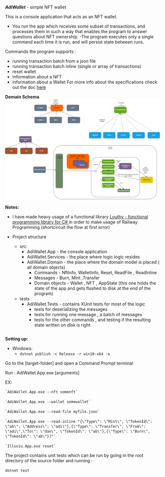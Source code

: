 ***AdiWallet*** - simple NFT wallet 

This is a console application that acts as an NFT wallet.
- You run the app which receives some subset of
transactions, and processes them in such a way that enables the program to
answer questions about NFT ownership.
-The program executes only a single command each time it is run, and
will persist state between runs.

Commands the program supports :
- running transaction batch from a json file
- running transaction batch inline (single or array of transactions)
- reset wallet
- information about a NFT
- information about a Wallet
  For more info about the specifications check out the doc [here](https://github.com/sanzor/AdiWallet/blob/master/docs/documentation)

**Domain Schema**
![image](https://github.com/sanzor/AdiWallet/blob/master/docs/architecture.png)


**Notes:**

- I have made heavy usage of  a functional library [Louthy - functional programming library for C# ](https://github.com/louthy/language-ext) in order to make usage of Railway Programming (shortcircuit the flow at first error)

- Project structure
  - src:
    - AdiWallet.App  - the console application
    - AdiWallet.Services - the place where logic logic resides
    - AdiWallet.Domain - the place where the domain model is placed ( all domain objects)
      - Commands - NftInfo, WalletInfo, Reset, ReadFile , ReadInline
      - Messages - Burn, Mint ,Transfer
      - Domain objects - Wallet , NFT , AppState (this one holds the state of the app and gets flushed to disk at the end of the program)
  - tests
    - AdiWallet.Tests - contains XUnit tests for most of the logic
      - tests for deserializing the messages
      - tests for running one message , a batch of messages
      - tests for the other commands , and testing if the resulting state written on disk is right
  ```

**Setting up:**

- Windows:
  - `dotnet publish -c Release -r win10-x64 -o `

Go to the [target-folder] and open a Command Prompt terminal 

Run :   AdiWallet.App.exe [arguments]

 EX:  

    `AdiWallet.App.exe --nft somenft`

    `AdiWallet.App.exe --wallet somewallet`

    `AdiWallet.App.exe --read-file myfile.json`

    `AdiWallet.App.exe --read-inline "{\"Type\": \"Mint\", \"TokenId\": \"ab\", \"Address\": \"adi\"},{\"Type\": \"Transfer\", \"From\": \"adi\",\"To\": \"dan\", \"TokenId\": \"ab\"},{\"Type\": \"Burn\", \"TokenId\": \"ab\"}]"`

    `Illuviu.App.exe reset`

The project contains unit tests which can be run by going in the root directory of the source folder and running :

`dotnet test`
